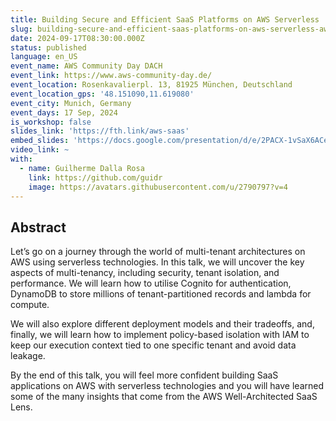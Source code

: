 ```yaml
---
title: Building Secure and Efficient SaaS Platforms on AWS Serverless
slug: building-secure-and-efficient-saas-platforms-on-aws-serverless-aws-community-day-dach
date: 2024-09-17T08:30:00.000Z
status: published
language: en_US
event_name: AWS Community Day DACH
event_link: https://www.aws-community-day.de/
event_location: Rosenkavalierpl. 13, 81925 München, Deutschland
event_location_gps: '48.151090,11.619080'
event_city: Munich, Germany
event_days: 17 Sep, 2024
is_workshop: false
slides_link: 'https://fth.link/aws-saas'
embed_slides: 'https://docs.google.com/presentation/d/e/2PACX-1vSaX6ACeizRuhxtKyEwLSUYTrlTvyqy25xtLcYJmokvy7Ws5G08hie9hdugpURo47vGVPGW0FIfCGJR/pubembed'
video_link: ~
with:
  - name: Guilherme Dalla Rosa
    link: https://github.com/guidr
    image: https://avatars.githubusercontent.com/u/2790797?v=4
---
```


## Abstract

Let’s go on a journey through the world of multi-tenant architectures on AWS
using serverless technologies. In this talk, we will uncover the key aspects of
multi-tenancy, including security, tenant isolation, and performance. We will
learn how to utilise Cognito for authentication, DynamoDB to store millions of
tenant-partitioned records and lambda for compute.

We will also explore different deployment models and their tradeoffs, and,
finally, we will learn how to implement policy-based isolation with IAM to keep
our execution context tied to one specific tenant and avoid data leakage.

By the end of this talk, you will feel more confident building SaaS applications
on AWS with serverless technologies and you will have learned some of the many
insights that come from the AWS Well-Architected SaaS Lens.
